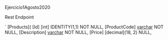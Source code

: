Ejercicio1Agosto2020

Rest Endpoint

`
[Products](
    [Id] [int] IDENTITY(1,1) NOT NULL,
    [ProductCode] [varchar](6) NOT NULL,
    [Description] [varchar](255) NOT NULL,
    [Price] [decimal](18, 2) NULL,